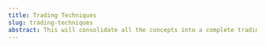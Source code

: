 ```yaml
---
title: Trading Techniques 
slug: trading-techniques
abstract: This will consolidate all the concepts into a complete trading technique. (Putting It All Together)
---
```

